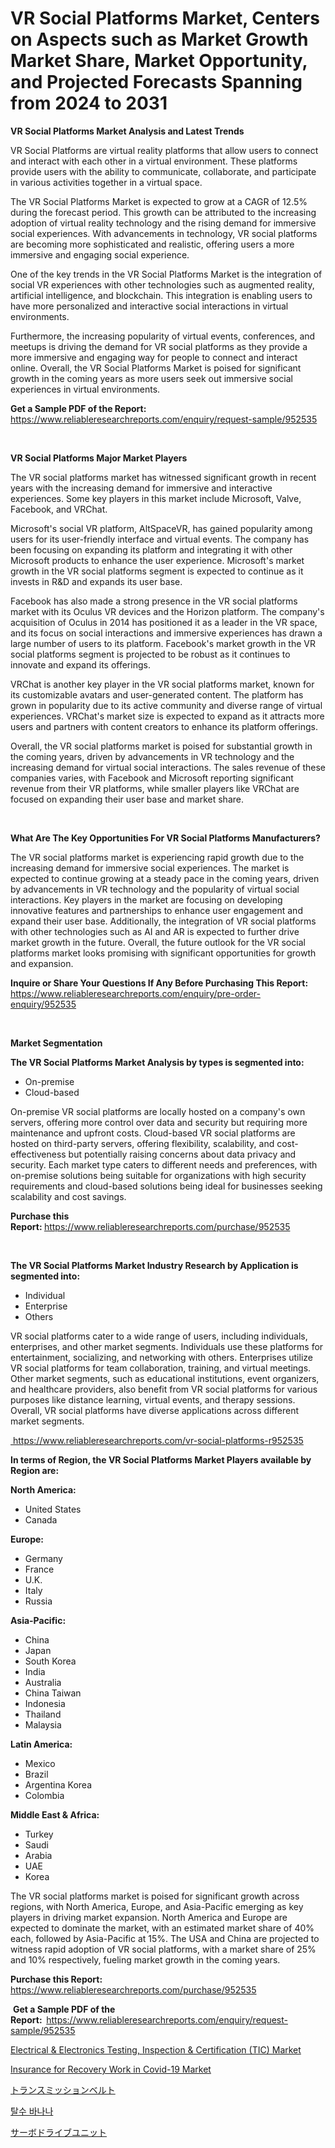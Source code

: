 <p><h1>VR Social Platforms Market, Centers on Aspects such as Market Growth Market Share, Market Opportunity, and Projected Forecasts Spanning from 2024 to 2031</h1></p><p><strong>VR Social Platforms Market Analysis and Latest Trends</strong></p>
<p><p>VR Social Platforms are virtual reality platforms that allow users to connect and interact with each other in a virtual environment. These platforms provide users with the ability to communicate, collaborate, and participate in various activities together in a virtual space.</p><p>The VR Social Platforms Market is expected to grow at a CAGR of 12.5% during the forecast period. This growth can be attributed to the increasing adoption of virtual reality technology and the rising demand for immersive social experiences. With advancements in technology, VR social platforms are becoming more sophisticated and realistic, offering users a more immersive and engaging social experience.</p><p>One of the key trends in the VR Social Platforms Market is the integration of social VR experiences with other technologies such as augmented reality, artificial intelligence, and blockchain. This integration is enabling users to have more personalized and interactive social interactions in virtual environments.</p><p>Furthermore, the increasing popularity of virtual events, conferences, and meetups is driving the demand for VR social platforms as they provide a more immersive and engaging way for people to connect and interact online. Overall, the VR Social Platforms Market is poised for significant growth in the coming years as more users seek out immersive social experiences in virtual environments.</p></p>
<p><strong>Get a Sample PDF of the Report:&nbsp;</strong> <a href="https://www.reliableresearchreports.com/enquiry/request-sample/952535">https://www.reliableresearchreports.com/enquiry/request-sample/952535</a></p>
<p>&nbsp;</p>
<p><strong>VR Social Platforms Major Market Players</strong></p>
<p><p>The VR social platforms market has witnessed significant growth in recent years with the increasing demand for immersive and interactive experiences. Some key players in this market include Microsoft, Valve, Facebook, and VRChat.</p><p>Microsoft's social VR platform, AltSpaceVR, has gained popularity among users for its user-friendly interface and virtual events. The company has been focusing on expanding its platform and integrating it with other Microsoft products to enhance the user experience. Microsoft's market growth in the VR social platforms segment is expected to continue as it invests in R&D and expands its user base.</p><p>Facebook has also made a strong presence in the VR social platforms market with its Oculus VR devices and the Horizon platform. The company's acquisition of Oculus in 2014 has positioned it as a leader in the VR space, and its focus on social interactions and immersive experiences has drawn a large number of users to its platform. Facebook's market growth in the VR social platforms segment is projected to be robust as it continues to innovate and expand its offerings.</p><p>VRChat is another key player in the VR social platforms market, known for its customizable avatars and user-generated content. The platform has grown in popularity due to its active community and diverse range of virtual experiences. VRChat's market size is expected to expand as it attracts more users and partners with content creators to enhance its platform offerings.</p><p>Overall, the VR social platforms market is poised for substantial growth in the coming years, driven by advancements in VR technology and the increasing demand for virtual social interactions. The sales revenue of these companies varies, with Facebook and Microsoft reporting significant revenue from their VR platforms, while smaller players like VRChat are focused on expanding their user base and market share.</p></p>
<p>&nbsp;</p>
<p><strong>What Are The Key Opportunities For VR Social Platforms Manufacturers?</strong></p>
<p><p>The VR social platforms market is experiencing rapid growth due to the increasing demand for immersive social experiences. The market is expected to continue growing at a steady pace in the coming years, driven by advancements in VR technology and the popularity of virtual social interactions. Key players in the market are focusing on developing innovative features and partnerships to enhance user engagement and expand their user base. Additionally, the integration of VR social platforms with other technologies such as AI and AR is expected to further drive market growth in the future. Overall, the future outlook for the VR social platforms market looks promising with significant opportunities for growth and expansion.</p></p>
<p><strong>Inquire or Share Your Questions If Any Before Purchasing This Report:</strong> <a href="https://www.reliableresearchreports.com/enquiry/pre-order-enquiry/952535">https://www.reliableresearchreports.com/enquiry/pre-order-enquiry/952535</a></p>
<p>&nbsp;</p>
<p><strong>Market Segmentation</strong></p>
<p><strong>The VR Social Platforms Market Analysis by types is segmented into:</strong></p>
<p><ul><li>On-premise</li><li>Cloud-based</li></ul></p>
<p><p>On-premise VR social platforms are locally hosted on a company's own servers, offering more control over data and security but requiring more maintenance and upfront costs. Cloud-based VR social platforms are hosted on third-party servers, offering flexibility, scalability, and cost-effectiveness but potentially raising concerns about data privacy and security. Each market type caters to different needs and preferences, with on-premise solutions being suitable for organizations with high security requirements and cloud-based solutions being ideal for businesses seeking scalability and cost savings.</p></p>
<p><strong>Purchase this Report:&nbsp;</strong><a href="https://www.reliableresearchreports.com/purchase/952535">https://www.reliableresearchreports.com/purchase/952535</a></p>
<p>&nbsp;</p>
<p><strong>The VR Social Platforms Market Industry Research by Application is segmented into:</strong></p>
<p><ul><li>Individual</li><li>Enterprise</li><li>Others</li></ul></p>
<p><p>VR social platforms cater to a wide range of users, including individuals, enterprises, and other market segments. Individuals use these platforms for entertainment, socializing, and networking with others. Enterprises utilize VR social platforms for team collaboration, training, and virtual meetings. Other market segments, such as educational institutions, event organizers, and healthcare providers, also benefit from VR social platforms for various purposes like distance learning, virtual events, and therapy sessions. Overall, VR social platforms have diverse applications across different market segments.</p></p>
<p><a href="https://www.reliableresearchreports.com/vr-social-platforms-r952535">&nbsp;https://www.reliableresearchreports.com/vr-social-platforms-r952535</a></p>
<p><strong>In terms of Region, the VR Social Platforms Market Players available by Region are:</strong></p>
<p>
    <p> <strong> North America: </strong>
        <ul>
            <li>United States</li>
            <li>Canada</li>
        </ul>
        </p> 
    <p> <strong> Europe: </strong>
        <ul>
            <li>Germany</li>
            <li>France</li>
            <li>U.K.</li>
            <li>Italy</li>
            <li>Russia</li>
        </ul>
        </p> 
    <p> <strong> Asia-Pacific: </strong>
        <ul>
            <li>China</li>
            <li>Japan</li>
            <li>South Korea</li>
            <li>India</li>
            <li>Australia</li>
            <li>China Taiwan</li>
            <li>Indonesia</li>
            <li>Thailand</li>
            <li>Malaysia</li>
        </ul>
        </p> 
    <p> <strong> Latin America: </strong>
        <ul>
            <li>Mexico</li>
            <li>Brazil</li>
            <li>Argentina Korea</li>
            <li>Colombia</li>
        </ul>
        </p> 
    <p> <strong> Middle East & Africa: </strong>
        <ul>
            <li>Turkey</li>
            <li>Saudi</li>
            <li>Arabia</li>
            <li>UAE</li>
            <li>Korea</li>
        </ul>
    </p>
    </p>
<p><p>The VR social platforms market is poised for significant growth across regions, with North America, Europe, and Asia-Pacific emerging as key players in driving market expansion. North America and Europe are expected to dominate the market, with an estimated market share of 40% each, followed by Asia-Pacific at 15%. The USA and China are projected to witness rapid adoption of VR social platforms, with a market share of 25% and 10% respectively, fueling market growth in the coming years.</p></p>
<p><strong>Purchase this Report: </strong><a href="https://www.reliableresearchreports.com/purchase/952535">https://www.reliableresearchreports.com/purchase/952535</a></p>
<p>&nbsp;<strong>Get a Sample PDF of the Report:&nbsp;&nbsp;</strong><a href="https://www.reliableresearchreports.com/enquiry/request-sample/952535">https://www.reliableresearchreports.com/enquiry/request-sample/952535</a></p>
<p><strong></strong></p>
<p><p><a href="https://www.linkedin.com/pulse/electrical-amp-electronics-testing-inspection-certification-rzjne">Electrical & Electronics Testing, Inspection & Certification (TIC) Market</a></p><p><a href="https://www.linkedin.com/pulse/insurance-recovery-work-covid-19-market-size-trends-complete-qaf4f">Insurance for Recovery Work in Covid-19 Market</a></p><p><a href="https://github.com/KaydenJohns1964/Market-Research-Report-List-1/blob/main/746011655278.md">トランスミッションベルト</a></p><p><a href="https://medium.com/@angelardelean202220221/%ED%83%88%EC%88%98%EB%90%9C-%EB%B0%94%EB%82%98%EB%82%98-%EC%8B%9C%EC%9E%A5-2031%EB%85%84%EA%B9%8C%EC%A7%80-%EC%84%B1%EA%B3%B5%EC%A0%81%EC%9D%B8-%EB%B9%84%EC%A6%88%EB%8B%88%EC%8A%A4-%EC%A0%84%EB%9E%B5%EC%9D%84-%EC%9C%84%ED%95%9C-%ED%95%B5%EC%8B%AC-5b25af565907">탈수 바나나</a></p><p><a href="https://github.com/decker5351/Market-Research-Report-List-1/blob/main/901374155280.md">サーボドライブユニット</a></p></p>